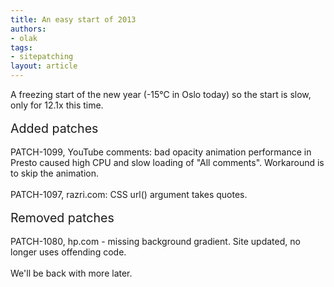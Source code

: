 ```yaml
---
title: An easy start of 2013
authors:
- olak
tags:
- sitepatching
layout: article
---
```

A freezing start of the new year (-15℃ in Oslo today) so the start is slow, only for 12.1x this time. <br/><br/><span style="font-size: 140%">Added patches</span><br/><br/>PATCH-1099, YouTube comments: bad opacity animation performance in Presto caused high CPU and slow loading of &quot;All comments&quot;. Workaround is to skip the animation.<br/><br/>PATCH-1097, razri.com: CSS url() argument takes quotes.<br/><br/><span style="font-size: 140%">Removed patches</span><br/><br/>PATCH-1080, hp.com - missing background gradient. Site updated, no longer uses offending code.<br/><br/>We&#39;ll be back with more later.
